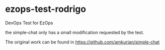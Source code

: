 # ezops-test-rodrigo
DevOps Test for EzOps

the simple-chat only has a small modification requested by the test. 

The original work can be found in https://github.com/amkurian/simple-chat
